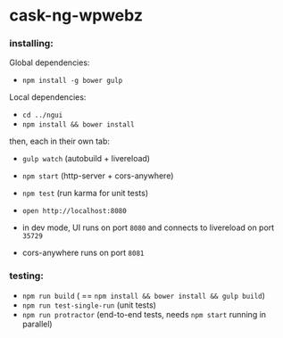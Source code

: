 cask-ng-wpwebz
==============

### installing:

Global dependencies:

* `npm install -g bower gulp`

Local dependencies:

* `cd ../ngui`
* `npm install && bower install`

then, each in their own tab:

* `gulp watch` (autobuild + livereload)
* `npm start` (http-server + cors-anywhere)
* `npm test` (run karma for unit tests)
* `open http://localhost:8080`

* in dev mode, UI runs on port `8080` and connects to livereload on port `35729`
* cors-anywhere runs on port `8081`

### testing:

* `npm run build` ( == `npm install && bower install && gulp build`)
* `npm run test-single-run` (unit tests)
* `npm run protractor` (end-to-end tests, needs `npm start` running in parallel)

